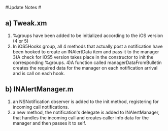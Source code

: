 #Update Notes #

a) Tweak.xm
---

1) %groups have been added to be initialized according to the iOS version (4 or 5)
2) In iOS5Hooks group, all 4 methods that actually post a notification have been hooked to create an INAlertData item and pass it to the manager
3)A check for iOS5 version takes place in the constructor to init the corresponding %groups.
4)A function called managerDataFromBulletin creates the required data for the manager on each notification arrival and is call on each hook.

b) INAlertManager.m
---

1) an NSNotification observer is added to the init method, registering for incoming call notifications.
2) a new method, the notification's delegate is added to INAlertManager, that handles the incoming call and creates caller info data for the manager and then passes it to self.
